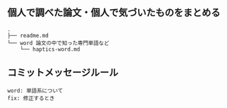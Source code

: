 ## 個人で調べた論文・個人で気づいたものをまとめる

```shell
.
├── readme.md
└── word 論文の中で知った専門単語など 
    └── haptics-word.md
```



## コミットメッセージルール

```shell
word: 単語系について
fix: 修正するとき
```